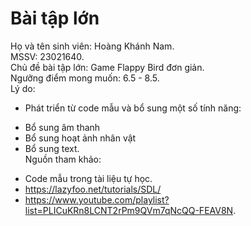 # Bài tập lớn
 Họ và tên sinh viên: Hoàng Khánh Nam.  
 MSSV: 23021640.  
 Chủ đề bài tập lớn: Game Flappy Bird đơn giản.  
 Ngưỡng điểm mong muốn: 6.5 - 8.5.  
 Lý do:
 - Phát triển từ code mẫu và bổ sung một số tính năng:
 + Bổ sung âm thanh
 + Bổ sung hoạt ảnh nhân vật
 + Bổ sung text.  
 Nguồn tham khảo:
 - Code mẫu trong tài liệu tự học.
 - https://lazyfoo.net/tutorials/SDL/
 - https://www.youtube.com/playlist?list=PLICuKRn8LCNT2rPm9QVm7qNcQQ-FEAV8N.
